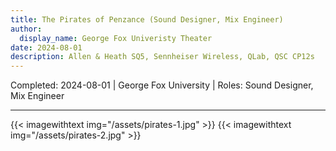 ```yaml
---
title: The Pirates of Penzance (Sound Designer, Mix Engineer)
author:
  display_name: George Fox Univeristy Theater
date: 2024-08-01
description: Allen & Heath SQ5, Sennheiser Wireless, QLab, QSC CP12s
---
```

Completed: 2024-08-01 | George Fox University | Roles: Sound Designer, Mix Engineer

---

{{< imagewithtext img="/assets/pirates-1.jpg" >}}
{{< imagewithtext img="/assets/pirates-2.jpg" >}}